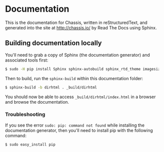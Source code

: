 # Documentation

This is the documentation for Chassis, written in reStructuredText, and
generated into the site at http://chassis.io/ by Read The Docs using Sphinx.

## Building documentation locally

You'll need to grab a copy of Sphinx (the documentation generator) and
associated tools first:

```bash
$ sudo -H pip install Sphinx sphinx-autobuild sphinx_rtd_theme imagesize livereload==2.3.0
```

Then to build, run the `sphinx-build` within this documentation folder:

```bash
$ sphinx-build -b dirhtml . _build/dirhtml
```

You should now be able to access `_build/dirhtml/index.html` in a browser and
browse the documentation.

### Troubleshooting

If you see the error `sudo: pip: command not found` while installing the documentation generator, then you'll need to install pip with the following command:

```
$ sudo easy_install pip
```
